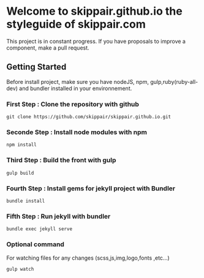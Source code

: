 # Welcome to skippair.github.io the styleguide of skippair.com

This project is in constant progress. If you have proposals to improve a component, make a pull request.

## Getting Started
Before install project, make sure you have nodeJS, npm, gulp,ruby(ruby-all-dev) and bundler installed in your environnement.

### First Step : Clone the repository with github
```
git clone https://github.com/skippair/skippair.github.io.git
```
### Seconde Step : Install node modules with npm
```
npm install
```
### Third Step : Build the front with gulp
```
gulp build
```
### Fourth Step : Install gems for jekyll project with Bundler
```
bundle install
```
### Fifth Step : Run jekyll with bundler
```
bundle exec jekyll serve
```

### Optional command
For watching files for any changes (scss,js,img,logo,fonts ,etc...)
```
gulp watch
```
